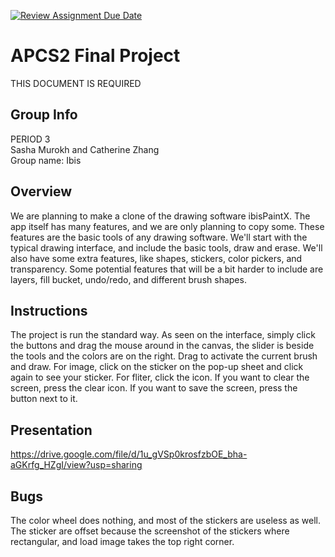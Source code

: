 [![Review Assignment Due Date](https://classroom.github.com/assets/deadline-readme-button-24ddc0f5d75046c5622901739e7c5dd533143b0c8e959d652212380cedb1ea36.svg)](https://classroom.github.com/a/syDSSnTt)
# APCS2 Final Project
THIS DOCUMENT IS REQUIRED
## Group Info
PERIOD 3 <br />
Sasha Murokh and Catherine Zhang <br />
Group name: Ibis 
## Overview
We are planning to make a clone of the drawing software ibisPaintX. The app itself has many features, and we are only planning to copy some. These features are the basic tools of any drawing software. We'll start with the typical drawing interface, and include the basic tools, draw and erase. We'll also have some extra features, like shapes, stickers, color pickers, and transparency. Some potential features that will be a bit harder to include are layers, fill bucket, undo/redo, and different brush shapes.
## Instructions
The project is run the standard way.
As seen on the interface, simply click the buttons and drag the mouse around in the canvas, the slider is beside the tools and the colors are on the right. Drag to activate the current brush and draw. For image, click on the sticker on the pop-up sheet and click again to see your sticker.
For fliter, click the icon. If you want to clear the screen, press the clear icon. If you want to save the screen, press the button next to it.
## Presentation
https://drive.google.com/file/d/1u_gVSp0krosfzbOE_bha-aGKrfg_HZgI/view?usp=sharing
## Bugs
The color wheel does nothing, and most of the stickers are useless as well.
The sticker are offset because the screenshot of the stickers where rectangular, and load image takes the top right corner.

